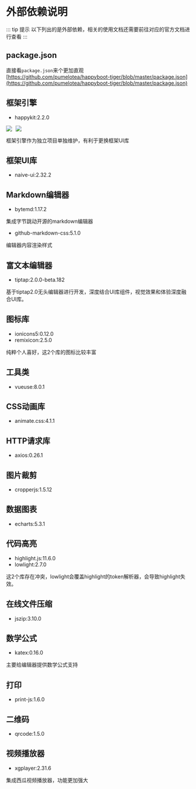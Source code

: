 # 外部依赖说明

::: tip 提示
以下列出的是外部依赖，相关的使用文档还需要前往对应的官方文档进行查看
:::

## package.json
直接看`package.json`来个更加直观    
[https://github.com/pumelotea/happyboot-tiger/blob/master/package.json](https://github.com/pumelotea/happyboot-tiger/blob/master/package.json)

## 框架引擎
- happykit:2.2.0

<p style="display: flex">
<img style="margin-right: 10px" src="https://img.shields.io/npm/v/happykit?style=flat-square"/>
<img src="https://img.shields.io/github/last-commit/pumelotea/happykit-next?style=flat-square"/>
</p>


框架引擎作为独立项目单独维护，有利于更换框架UI库


## 框架UI库
- naive-ui:2.32.2

## Markdown编辑器
- bytemd:1.17.2

集成字节跳动开源的markdown编辑器

- github-markdown-css:5.1.0

编辑器内容渲染样式

## 富文本编辑器
- tiptap:2.0.0-beta.182

基于tiptap2.0无头编辑器进行开发，深度结合UI库组件，视觉效果和体验深度融合UI库。


## 图标库
- ionicons5:0.12.0
- remixicon:2.5.0

纯粹个人喜好，这2个库的图标比较丰富

## 工具类
- vueuse:8.0.1

## CSS动画库
- animate.css:4.1.1

## HTTP请求库
- axios:0.26.1

## 图片裁剪
- cropperjs:1.5.12

## 数据图表
- echarts:5.3.1

## 代码高亮
- highlight.js:11.6.0
- lowlight:2.7.0

这2个库存在冲突，lowlight会覆盖highlight的token解析器，会导致highlight失效。


## 在线文件压缩
- jszip:3.10.0

## 数学公式
- katex:0.16.0

主要给编辑器提供数学公式支持

## 打印
- print-js:1.6.0

## 二维码
- qrcode:1.5.0

## 视频播放器
- xgplayer:2.31.6

集成西瓜视频播放器，功能更加强大